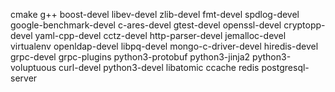 cmake
g++
boost-devel
libev-devel
zlib-devel
fmt-devel
spdlog-devel
google-benchmark-devel
c-ares-devel
gtest-devel
openssl-devel
cryptopp-devel
yaml-cpp-devel
cctz-devel
http-parser-devel
jemalloc-devel
virtualenv
openldap-devel
libpq-devel
mongo-c-driver-devel
hiredis-devel
grpc-devel
grpc-plugins
python3-protobuf
python3-jinja2
python3-voluptuous
curl-devel
python3-devel
libatomic
ccache
redis
postgresql-server
